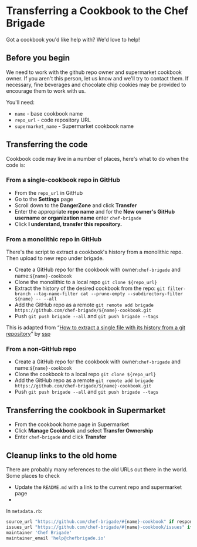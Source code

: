 # Transferring a Cookbook to the Chef Brigade

Got a cookbook you'd like help with? We'd love to help!

## Before you begin

We need to work with the github repo owner and supermarket cookbook owner. If you aren't this person, let us know and we'll try to contact them. If necessary, fine beverages and chocolate chip cookies may be provided to encourage them to work with us.

You'll need:

- `name` - base cookbook name
- `repo_url` - code repository URL
- `supermarket_name` - Supermarket cookbook name

## Transferring the code

Cookbook code may live in a number of places, here's what to do when the code is:

### From a single-cookbook repo in GitHub

- From the `repo_url` in GitHub
- Go to the **Settings** page
- Scroll down to the **DangerZone** and click **Transfer**
- Enter the appropriate **repo name** and for the **New owner's GitHub username or organization name** enter `chef-brigade`
- Click **I understand, transfer this repository.**

### From a monolithic repo in GitHub

There's the script to extract a cookbook's history from a monolithic repo. Then upload to new repo under brigade.

- Create a GitHub repo for the cookbook with owner:`chef-brigade` and name:`${name}-cookbook`
- Clone the monolithic  to a local repo `git clone ${repo_url}`
- Extract the history of the desired cookbook from the repo: `git filter-branch --tag-name-filter cat --prune-empty --subdirectory-filter ${name} -- --all`
- Add the GitHub repo as a remote `git remote add brigade https://github.com/chef-brigade/${name}-cookbook.git`
- Push `git push brigade --all` and `git push brigade --tags`

This is adapted from “[How to extract a single file with its history from a git repository](https://gist.github.com/ssp/1663093)” by [ssp](https://github.com/ssp)

### From a non-GitHub repo
- Create a GitHub repo for the cookbook with owner:`chef-brigade` and name:`${name}-cookbook`
- Clone the cookbook to a local repo `git clone ${repo_url}`
- Add the GitHub repo as a remote `git remote add brigade https://github.com/chef-brigade/${name}-cookbook.git`
- Push `git push brigade --all` and `git push brigade --tags`

## Transferring the cookbook in Supermarket

- From the cookbook home page in Supermarket
- Click **Manage Cookbook** and select **Transfer Ownership**
- Enter `chef-brigade` and click **Transfer**


## Cleanup links to the old home

There are probably many references to the old URLs out there in the world. Some places to check

- Update the `README.md` with a link to the current repo and supermarket page
- 
In `metadata.rb`:
```ruby
source_url "https://github.com/chef-brigade/#{name}-cookbook" if respond_to?(:source_url)
issues_url "https://github.com/chef-brigade/#{name}-cookbook/issues" if respond_to?(:issues_url)
maintainer 'Chef Brigade'
maintainer_email 'help@chefbrigade.io'
```

